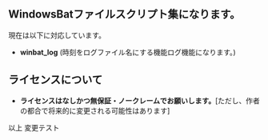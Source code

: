 ## WindowsBatファイルスクリプト集になります。

現在は以下に対応しています。
* **winbat_log** (時刻をログファイル名にする機能ログ機能になります。)

## ライセンスについて
* **ライセンスはなしかつ無保証・ノークレームでお願いします。**[ただし、作者の都合で将来的に変更される可能性はあります]

以上
変更テスト
